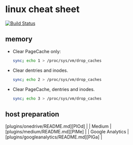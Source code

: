 # linux cheat sheet

[![Build Status](https://travis-ci.org/joemccann/dillinger.svg?branch=master)](https://travis-ci.org/joemccann/dillinger)



## memory 
 - Clear PageCache only:
   ```sh
   sync; echo 1 > /proc/sys/vm/drop_caches
   ```
 - Clear dentries and inodes.
   ```sh
   sync; echo 2 > /proc/sys/vm/drop_caches
   ```
 - Clear PageCache, dentries and inodes.
   ```sh
   sync; echo 3 > /proc/sys/vm/drop_caches 
   ```

## host preparation
[plugins/onedrive/README.md][PlOd] |
| Medium | [plugins/medium/README.md][PlMe] |
| Google Analytics | [plugins/googleanalytics/README.md][PlGa] |
